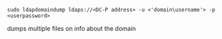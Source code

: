 ```
sudo ldapdomaindump ldaps://<DC-P address> -u <'domain\username'> -p <userpassword>
```
dumps multiple files on info about the domain
	
